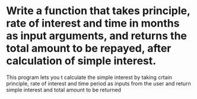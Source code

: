 # Write a function that takes principle, rate of interest and time in months as input arguments, and returns the total amount to be repayed, after calculation of simple interest.

This program lets you t calculate the simple interest by taking crtain principle, rate of interest and time period as inputs from the user and return simple interest and total amount to be returned
